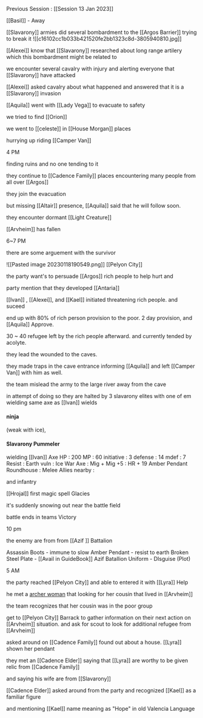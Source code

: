 Previous Session : [[Session 13 Jan 2023]]

[[Basil]] -  Away

[[Slavarony]] armies did several bombardment to the [[Argos Barrier]] trying to break it
![[c16102cc1b033b421520fe2bb1323c8d-3805940810.jpg]]

[[Alexei]] know that [[Slavarony]] researched about long range artilery
which this bombardment might be related to

we encounter several cavalry with injury and alerting everyone that [[Slavarony]] have attacked

[[Alexei]] asked cavalry about what happened and answered that it is a [[Slavarony]] invasion

[[Aquila]] went with [[Lady Vega]] to evacuate to safety 

we tried to find [[Orion]]

we went to [[celeste]] in [[House Morgan]] places

hurrying up riding [[Camper Van]]

4 PM

finding ruins and no one tending to it

they continue to [[Cadence Family]] places encountering many people from all over [[Argos]]

they join the evacuation

but missing [[Altair]] presence, [[Aquila]] said that he will follow soon.

they encounter dormant [[Light Creature]] 

[[Arvheim]] has fallen

6~7 PM

there are some arguement with the survivor

![[Pasted image 20230118190549.png]]
[[Pelyon City]]

the party want's to persuade [[Argos]] rich people to help hurt and 

party mention that they developed [[Antaria]]

[[Ivan]] , [[Alexei]], and [[Kael]] initiated threatening rich people. and suceed

end up with 80% of rich person provision to the poor. 2 day provision, and [[Aquila]] Approve.

30 ~ 40 refugee left by the rich people afterward. and currently tended by acolyte.

they lead the wounded to the caves.

they made traps in the cave entrance informing [[Aquila]] and left [[Camper Van]] with him as well.

the team mislead the army to the large river away from the cave

in attempt of doing so they are halted by 3 slavarony elites with one of em wielding same axe as [[Ivan]] wields

#### ninja 
(weak with ice), 
#### Slavarony Pummeler
wielding [[Ivan]] Axe
HP : 200
MP : 60
initiative : 3
defense : 14
mdef : 7
Resist : Earth
vuln : Ice
War Axe : Mig + Mig +5 : HR + 19
Amber Pendant
Roundhouse : 
Melee Allies nearby : 

and infantry



[[Hrojal]] first magic spell Glacies

it's suddenly snowing out near the battle field

battle ends in teams Victory



10 pm 

the enemy are from from [[Azif ]] Battalion

Assassin Boots - immune to slow
Amber Pendant - resist to earth
Broken Steel Plate - [[Avail in GuideBook]]
Azif Batallion Uniform - DIsguise (Plot)

5 AM

the party reached [[Pelyon City]] and able to entered it with [[Lyra]] Help

he met a [archer woman](Stella) that looking for her cousin that lived in [[Arvheim]]

the team recognizes that her cousin was in the poor group

get to [[Pelyon City]] Barrack to gather information on their next action on [[Arvheim]] situation. 
and ask for scout to look for additional refugee from [[Arvheim]] 

asked around on [[Cadence Family]] found out about a house. [[Lyra]] shown her pendant 

they met an [[Cadence Elder]] saying that [[Lyra]] are worthy to be given relic from [[Cadence Family]] 

and saying his wife are from [[Slavarony]] 

[[Cadence Elder]] asked around from the party and recognized [[Kael]] as a familiar figure

and mentioning [[Kael]] name meaning as "Hope" in old Valencia Language